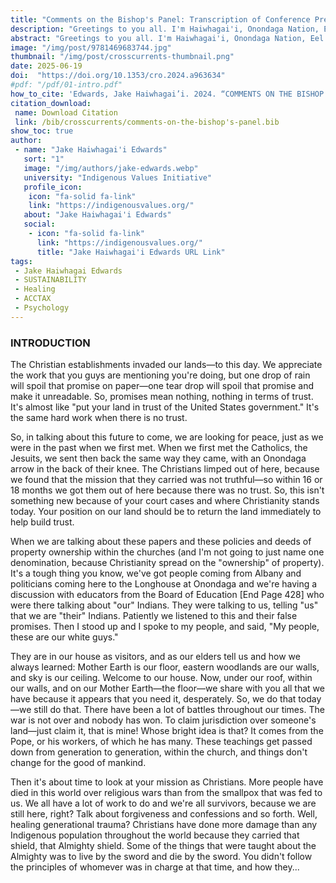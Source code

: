 ```yaml
---
title: "Comments on the Bishop's Panel: Transcription of Conference Presentation"
description: "Greetings to you all. I'm Haiwhagai'i, Onondaga Nation, Eel Clan. I have to start off with gratitude for seeing all of your faces here. It is a bit awkward for me to be sitting here on a panel with 3 bishops. It's true there is plenty of sin like was mentioned and more of it has come to the surface."
abstract: "Greetings to you all. I'm Haiwhagai'i, Onondaga Nation, Eel Clan. I have to start off with gratitude for seeing all of your faces here. It is a bit awkward for me to be sitting here on a panel with 3 bishops. It's true there is plenty of sin like was mentioned and more of it has come to the surface. We hear about the promises today and we heard about the confessions. We have to stick with the truth, and the truth of the matter is there is no trust. "
image: "/img/post/9781469683744.jpg"
thumbnail: "/img/post/crosscurrents-thumbnail.png"
date: 2025-06-19
doi:  "https://doi.org/10.1353/cro.2024.a963634"
#pdf: "/pdf/01-intro.pdf"
how_to_cite: 'Edwards, Jake Haiwhagai’i. 2024. “COMMENTS ON THE BISHOP’S PANEL.” Cross Currents 74 (4): 428–30.'
citation_download: 
 name: Download Citation
 link: /bib/crosscurrents/comments-on-the-bishop's-panel.bib
show_toc: true
author: 
 - name: "Jake Haiwhagai'i Edwards"
   sort: "1"
   image: "/img/authors/jake-edwards.webp"
   university: "Indigenous Values Initiative"
   profile_icon: 
    icon: "fa-solid fa-link"
    link: "https://indigenousvalues.org/"
   about: "Jake Haiwhagai'i Edwards"
   social:
    - icon: "fa-solid fa-link"
      link: "https://indigenousvalues.org/"
      title: "Jake Haiwhagai'i Edwards URL Link"
tags: 
 - Jake Haiwhagai Edwards
 - SUSTAINABILITY
 - Healing
 - ACCTAX
 - Psychology
---
```

### INTRODUCTION

The Christian establishments invaded our lands—to this day. We appreciate the work that you guys are mentioning you're doing, but one drop of rain will spoil that promise on paper—one tear drop will spoil that promise and make it unreadable. So, promises mean nothing, nothing in terms of trust. It's almost like "put your land in trust of the United States government." It's the same hard work when there is no trust.

So, in talking about this future to come, we are looking for peace, just as we were in the past when we first met. When we first met the Catholics, the Jesuits, we sent then back the same way they came, with an Onondaga arrow in the back of their knee. The Christians limped out of here, because we found that the mission that they carried was not truthful—so within 16 or 18 months we got them out of here because there was no trust. So, this isn't something new because of your court cases and where Christianity stands today. Your position on our land should be to return the land immediately to help build trust.

When we are talking about these papers and these policies and deeds of property ownership within the churches (and I'm not going to just name one denomination, because Christianity spread on the "ownership" of property). It's a tough thing you know, we've got people coming from Albany and politicians coming here to the Longhouse at Onondaga and we're having a discussion with educators from the Board of Education [End Page 428] who were there talking about "our" Indians. They were talking to us, telling "us" that we are "their" Indians. Patiently we listened to this and their false promises. Then I stood up and I spoke to my people, and said, "My people, these are our white guys."

They are in our house as visitors, and as our elders tell us and how we always learned: Mother Earth is our floor, eastern woodlands are our walls, and sky is our ceiling. Welcome to our house. Now, under our roof, within our walls, and on our Mother Earth—the floor—we share with you all that we have because it appears that you need it, desperately. So, we do that today—we still do that. There have been a lot of battles throughout our times. The war is not over and nobody has won. To claim jurisdiction over someone's land—just claim it, that is mine! Whose bright idea is that? It comes from the Pope, or his workers, of which he has many. These teachings get passed down from generation to generation, within the church, and things don't change for the good of mankind.

Then it's about time to look at your mission as Christians. More people have died in this world over religious wars than from the smallpox that was fed to us. We all have a lot of work to do and we're all survivors, because we are still here, right? Talk about forgiveness and confessions and so forth. Well, healing generational trauma? Christians have done more damage than any Indigenous population throughout the world because they carried that shield, that Almighty shield. Some of the things that were taught about the Almighty was to live by the sword and die by the sword. You didn't follow the principles of whomever was in charge at that time, and how they...